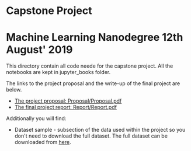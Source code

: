 # Capstone Project 
# Machine Learning Nanodegree 12th August' 2019

This directory contain all code neede for the capstone project. All the notebooks are kept in jupyter_books folder.

The links to the project proposal and the write-up of the final 
project are below.

* [The project proposal: Proposal/Proposal.pdf](Proposal/Proposal.pdf) 
* [The final project report: Report/Report.pdf](Report/Report.pdf) 

Additionally you will find: 
* Dataset sample - subsection of the data used within the project so you don't need to download the full dataset. The full dataset can be downloaded from [here](https://urbansounddataset.weebly.com/urbansound8k.html). 
